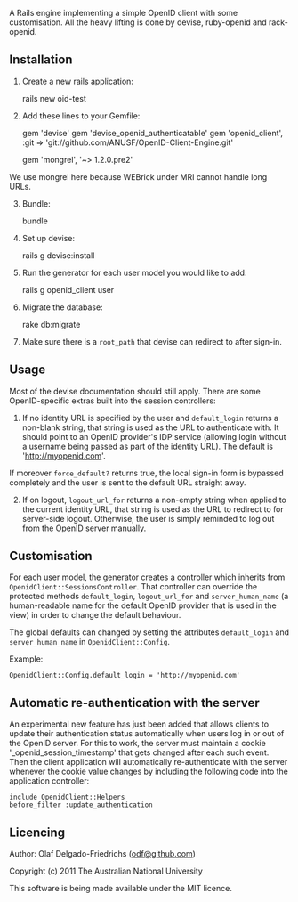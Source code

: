 A Rails engine implementing a simple OpenID client with some
customisation. All the heavy lifting is done by devise, ruby-openid
and rack-openid.

Installation
------------

1) Create a new rails application:

    rails new oid-test

2) Add these lines to your Gemfile:

    gem 'devise'
    gem 'devise_openid_authenticatable'
    gem 'openid_client', :git => 'git://github.com/ANUSF/OpenID-Client-Engine.git'

    gem 'mongrel', '~> 1.2.0.pre2'

We use mongrel here because WEBrick under MRI cannot handle long URLs.

3) Bundle:

    bundle

4) Set up devise:

    rails g devise:install

5) Run the generator for each user model you would like to add:

    rails g openid_client user

6) Migrate the database:

    rake db:migrate

7) Make sure there is a `root_path` that devise can redirect to after sign-in.


Usage
-----

Most of the devise documentation should still apply. There are some
OpenID-specific extras built into the session controllers:

1) If no identity URL is specified by the user and `default_login`
returns a non-blank string, that string is used as the URL to
authenticate with. It should point to an OpenID provider's IDP service
(allowing login without a username being passed as part of the
identity URL). The default is 'http://myopenid.com'.

If moreover `force_default?` returns true, the local sign-in form is
bypassed completely and the user is sent to the default URL straight
away.

2) If on logout, `logout_url_for` returns a non-empty string when
applied to the current identity URL, that string is used as the URL to
redirect to for server-side logout. Otherwise, the user is simply
reminded to log out from the OpenID server manually.


Customisation
-------------

For each user model, the generator creates a controller which inherits
from `OpenidClient::SessionsController`. That controller can override
the protected methods `default_login`, `logout_url_for` and
`server_human_name` (a human-readable name for the default OpenID
provider that is used in the view) in order to change the default
behaviour.

The global defaults can changed by setting the attributes
`default_login` and `server_human_name` in `OpenidClient::Config`.

Example:

    OpenidClient::Config.default_login = 'http://myopenid.com'


Automatic re-authentication with the server
-------------------------------------------

An experimental new feature has just been added that allows clients to
update their authentication status automatically when users log in or
out of the OpenID server. For this to work, the server must maintain a
cookie '_openid_session_timestamp' that gets changed after each such
event. Then the client application will automatically re-authenticate
with the server whenever the cookie value changes by including the
following code into the application controller:

    include OpenidClient::Helpers
    before_filter :update_authentication


Licencing
---------

Author: Olaf Delgado-Friedrichs (odf@github.com)

Copyright (c) 2011 The Australian National University

This software is being made available under the MIT licence.
